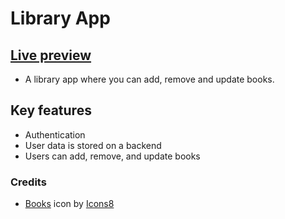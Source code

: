 # Library App
## [Live preview](https://newlibrary-5811a.web.app/)
- A library app where you can add, remove and update books.

## Key features
- Authentication
- User data is stored on a backend
- Users can add, remove, and update books

### Credits

- <a target="_blank" href="https://icons8.com/icon/16368/books">Books</a> icon by <a target="_blank" href="https://icons8.com">Icons8</a>
